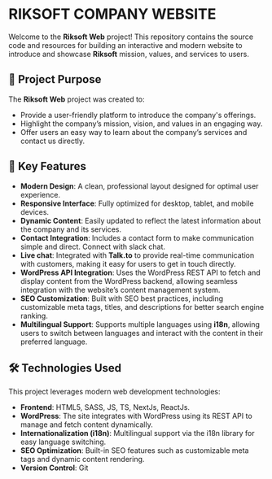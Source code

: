 
# RIKSOFT COMPANY WEBSITE

Welcome to the **Riksoft Web** project! This repository contains the source code and resources for building an interactive and modern website to introduce and showcase **Riksoft** mission, values, and services to users.

## 📖 Project Purpose

The **Riksoft Web** project was created to:
- Provide a user-friendly platform to introduce the company's offerings.
- Highlight the company’s mission, vision, and values in an engaging way.
- Offer users an easy way to learn about the company’s services and contact us directly.

## 🚀 Key Features

- **Modern Design**: A clean, professional layout designed for optimal user experience.
- **Responsive Interface**: Fully optimized for desktop, tablet, and mobile devices.
- **Dynamic Content**: Easily updated to reflect the latest information about the company and its services.
- **Contact Integration**: Includes a contact form to make communication simple and direct. Connect with slack chat.
- **Live chat**: Integrated with **Talk.to** to provide real-time communication with customers, making it easy for users to get in touch directly.
- **WordPress API Integration**: Uses the WordPress REST API to fetch and display content from the WordPress backend, allowing seamless integration with the website’s content management system.
- **SEO Customization**: Built with SEO best practices, including customizable meta tags, titles, and descriptions for better search engine ranking.
- **Multilingual Support**: Supports multiple languages using **i18n**, allowing users to switch between languages and interact with the content in their preferred language.

## 🛠️ Technologies Used

This project leverages modern web development technologies:
- **Frontend**: HTML5, SASS, JS, TS, NextJs, ReactJs.
- **WordPress**: The site integrates with WordPress using its REST API to manage and fetch content dynamically.
- **Internationalization (i18n)**: Multilingual support via the i18n library for easy language switching.
- **SEO Optimization**: Built-in SEO features such as customizable meta tags and dynamic content rendering.
- **Version Control**: Git